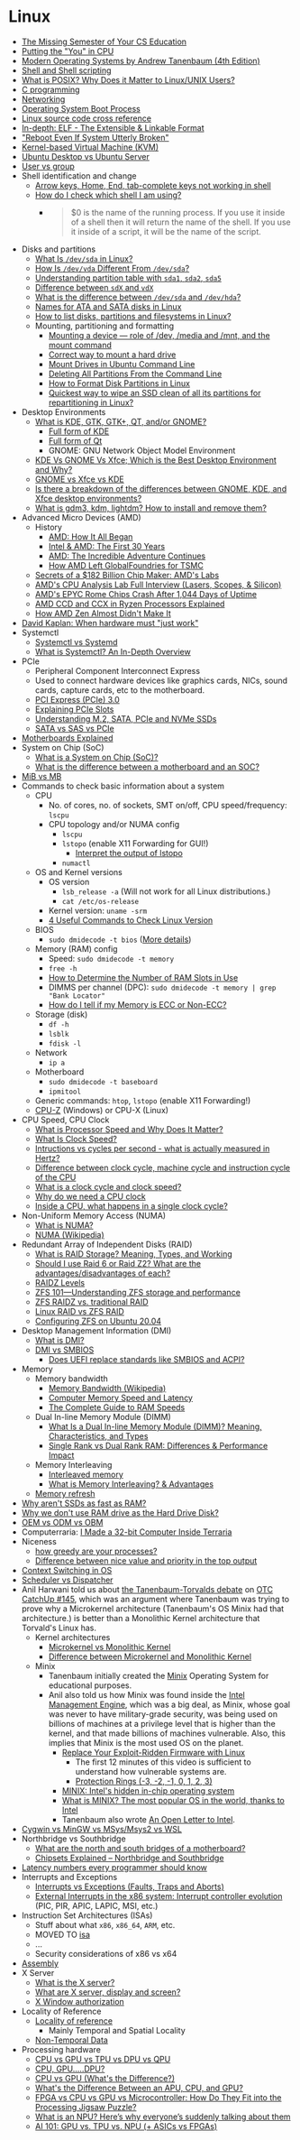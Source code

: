 # Linux

-   [The Missing Semester of Your CS Education](https://dev.harshkapadia.me/resources#the-missing-semester-of-cs-education)
-   [Putting the "You" in CPU](https://cpu.land/editions/one-pager)
-   [Modern Operating Systems by Andrew Tanenbaum (4th Edition)](files/books/tanenbaum-modern-operating-systems-4th-edition.pdf)
-   [Shell and Shell scripting](https://dev.harshkapadia.me/resources#shell-scripting)
-   [What is POSIX? Why Does it Matter to Linux/UNIX Users?](https://itsfoss.com/posix)
-   [C programming](https://dev.harshkapadia.me/resources#c)
-   [Networking](https://networking.harshkapadia.me/linux)
-   [Operating System Boot Process](os-boot-process.md)
-   [Linux source code cross reference](https://elixir.bootlin.com/linux/v6.6.8/source)
-   [In-depth: ELF - The Extensible & Linkable Format](https://www.youtube.com/watch?v=nC1U1LJQL8o)
-   ["Reboot Even If System Utterly Broken"](http://www.alexander-miles.com/?p=200)
-   [Kernel-based Virtual Machine (KVM)](kvm.md)
-   [Ubuntu Desktop vs Ubuntu Server](https://www.makeuseof.com/tag/difference-ubuntu-desktop-ubuntu-server)
-   [User vs group](https://askubuntu.com/questions/740725/what-is-difference-between-group-and-user)
-   Shell identification and change
    -   [Arrow keys, Home, End, tab-complete keys not working in shell](https://askubuntu.com/questions/325807/arrow-keys-home-end-tab-complete-keys-not-working-in-shell)
    -   [How do I check which shell I am using?](https://askubuntu.com/questions/590899/how-do-i-check-which-shell-i-am-using)
        -   > $0 is the name of the running process. If you use it inside of a shell then it will return the name of the shell. If you use it inside of a script, it will be the name of the script.
-   Disks and partitions
    -   [What Is `/dev/sda` in Linux?](https://www.baeldung.com/linux/dev-sda)
    -   [How Is `/dev/vda` Different From `/dev/sda`?](https://www.baeldung.com/linux/vda-vs-sda)
    -   [Understanding partition table with `sda1`, `sda2`, `sda5`](https://unix.stackexchange.com/questions/83781/understanding-partition-table-with-sda1-sda2-sda5)
    -   [Difference between `sdX` and `vdX`](https://unix.stackexchange.com/questions/145332/difference-between-sdx-and-vdx)
    -   [What is the difference between `/dev/sda` and `/dev/hda`?](https://unix.stackexchange.com/questions/175848/what-is-the-difference-between-dev-sda-and-dev-hda)
    -   [Names for ATA and SATA disks in Linux](https://unix.stackexchange.com/questions/2447/names-for-ata-and-sata-disks-in-linux)
    -   [How to list disks, partitions and filesystems in Linux?](https://unix.stackexchange.com/questions/157154/how-to-list-disks-partitions-and-filesystems-in-linux)
    -   Mounting, partitioning and formatting
        -   [Mounting a device — role of /dev, /media and /mnt, and the mount command](https://unix.stackexchange.com/questions/13975/mounting-a-device-role-of-dev-media-and-mnt-and-the-mount-command)
        -   [Correct way to mount a hard drive](https://unix.stackexchange.com/questions/72125/correct-way-to-mount-a-hard-drive)
        -   [Mount Drives in Ubuntu Command Line](https://learnubuntu.com/mount-drives)
        -   [Deleting All Partitions From the Command Line](https://serverfault.com/questions/250839/deleting-all-partitions-from-the-command-line)
        -   [How to Format Disk Partitions in Linux](https://phoenixnap.com/kb/linux-format-disk)
        -   [Quickest way to wipe an SSD clean of all its partitions for repartitioning in Linux?](https://superuser.com/questions/1284450/quickest-way-to-wipe-an-ssd-clean-of-all-its-partitions-for-repartitioning-in-li)
-   Desktop Environments
    -   [What is KDE, GTK, GTK+, QT, and/or GNOME?](https://askubuntu.com/questions/249150/what-is-kde-gtk-gtk-qt-and-or-gnome)
        -   [Full form of KDE](https://fullforms.com/KDE)
        -   [Full form of Qt](https://stackoverflow.com/questions/22361655/what-does-qt-stand-for)
        -   GNOME: GNU Network Object Model Environment
    -   [KDE Vs GNOME Vs Xfce; Which is the Best Desktop Environment and Why?](https://cloudzy.com/blog/kde-vs-gnome-vs-xfce)
    -   [GNOME vs Xfce vs KDE](https://www.vpsserver.com/gnome-vs-xfce-vs-kde)
    -   [Is there a breakdown of the differences between GNOME, KDE, and Xfce desktop environments?](https://superuser.com/questions/88249/is-there-a-breakdown-of-the-differences-between-gnome-kde-and-xfce-desktop-env)
    -   [What is gdm3, kdm, lightdm? How to install and remove them?](https://askubuntu.com/questions/829108/what-is-gdm3-kdm-lightdm-how-to-install-and-remove-them)
-   Advanced Micro Devices (AMD)
    -   History
        -   [AMD: How It All Began](https://www.youtube.com/watch?v=mb53IYjZlNc)
        -   [Intel & AMD: The First 30 Years](https://www.youtube.com/watch?v=kZ9ntfjytTI)
        -   [AMD: The Incredible Adventure Continues](https://www.youtube.com/watch?v=TbWfywgY7sk)
        -   [How AMD Left GlobalFoundries for TSMC](https://www.youtube.com/watch?v=oAlU6vQ1Pn8)
    -   [Secrets of a $182 Billion Chip Maker: AMD's Labs](https://www.youtube.com/watch?v=7H4eg2jOvVw)
    -   [AMD's CPU Analysis Lab Full Interview (Lasers, Scopes, & Silicon)](https://www.youtube.com/watch?v=hVSSOs9Z-uY)
    -   [AMD's EPYC Rome Chips Crash After 1,044 Days of Uptime](https://www.tomshardware.com/news/amds-epyc-rome-chips-could-hang-after-1044-days-of-uptime)
    -   [AMD CCD and CCX in Ryzen Processors Explained](https://www.hardwaretimes.com/amd-ccd-and-ccx-in-ryzen-processors-explained)
    -   [How AMD Zen Almost Didn't Make It](https://www.youtube.com/watch?v=RTA3Ls-WAcw)
-   [David Kaplan: When hardware must "just work"](https://www.youtube.com/watch?v=e2vPp0fQUkM)
-   Systemctl
    -   [Systemctl vs Systemd](https://www.reddit.com/r/redhat/comments/qefrhm/systemctl_vs_systemd_vs_service)
    -   [What is Systemctl? An In-Depth Overview](https://www.liquidweb.com/kb/what-is-systemctl-an-in-depth-overview)
-   PCIe
    -   Peripheral Component Interconnect Express
    -   Used to connect hardware devices like graphics cards, NICs, sound cards, capture cards, etc to the motherboard.
    -   [PCI Express (PCIe) 3.0](https://www.youtube.com/watch?v=LSSHuMHbCWo)
    -   [Explaining PCIe Slots](https://www.youtube.com/watch?v=PrXwe21biJo)
    -   [Understanding M.2, SATA, PCIe and NVMe SSDs](https://www.crucial.com/articles/about-ssd/m2-with-pcie-or-sata)
    -   [SATA vs SAS vs PCIe](https://www.youtube.com/watch?v=JJi-NGZeyxA)
-   [Motherboards Explained](https://www.youtube.com/watch?v=BBAvz6jZEik)
-   System on Chip (SoC)
    -   [What is a System on Chip (SoC)?](https://anysilicon.com/what-is-a-system-on-chip-soc)
    -   [What is the difference between a motherboard and an SOC?](https://www.quora.com/What-is-the-difference-between-a-motherboard-and-an-SOC)
-   [MiB vs MB](https://digilent.com/blog/mib-vs-mb-whats-the-difference)
-   Commands to check basic information about a system
    -   CPU
        -   No. of cores, no. of sockets, SMT on/off, CPU speed/frequency: `lscpu`
        -   CPU topology and/or NUMA config
            -   `lscpu`
            -   `lstopo` (enable X11 Forwarding for GUI!)
                -   [Interpret the output of lstopo](https://unix.stackexchange.com/questions/113544/interpret-the-output-of-lstopo)
            -   `numactl`
    -   OS and Kernel versions
        -   OS version
            -   `lsb_release -a` (Will not work for all Linux distributions.)
            -   `cat /etc/os-release`
        -   Kernel version: `uname -srm`
        -   [4 Useful Commands to Check Linux Version](https://www.howtouselinux.com/post/check-linux-version)
    -   BIOS
        -   `sudo dmidecode -t bios` ([More details](https://www.baeldung.com/linux/get-bios-data))
    -   Memory (RAM) config
        -   Speed: `sudo dmidecode -t memory`
        -   `free -h`
        -   [How to Determine the Number of RAM Slots in Use](https://www.baeldung.com/linux/ram-slots-in-use)
        -   DIMMS per channel (DPC): `sudo dmidecode -t memory | grep "Bank Locator"`
        -   [How do I tell if my Memory is ECC or Non-ECC?](https://superuser.com/questions/893560/how-do-i-tell-if-my-memory-is-ecc-or-non-ecc)
    -   Storage (disk)
        -   `df -h`
        -   `lsblk`
        -   `fdisk -l`
    -   Network
        -   `ip a`
    -   Motherboard
        -   `sudo dmidecode -t baseboard`
        -   `ipmitool`
    -   Generic commands: `htop`, `lstopo` (enable X11 Forwarding!)
    -   [CPU-Z](https://www.cpuid.com/softwares/cpu-z.html) (Windows) or CPU-X (Linux)
-   CPU Speed, CPU Clock
    -   [What is Processor Speed and Why Does It Matter?](https://www.hp.com/us-en/shop/tech-takes/what-is-processor-speed)
    -   [What Is Clock Speed?](https://www.intel.com/content/www/us/en/gaming/resources/cpu-clock-speed.html)
    -   [Intructions vs cycles per second - what is actually measured in Hertz?](https://stackoverflow.com/questions/62577798/intructions-vs-cycles-per-second-what-is-actually-measured-in-hertz)
    -   [Difference between clock cycle, machine cycle and instruction cycle of the CPU](https://electronics.stackexchange.com/questions/529562/difference-between-clock-cycle-machine-cycle-and-instruction-cycle-of-the-cpu)
    -   [What is a clock cycle and clock speed?](https://stackoverflow.com/questions/43651954/what-is-a-clock-cycle-and-clock-speed)
    -   [Why do we need a CPU clock](https://superuser.com/questions/1021499/why-do-we-need-a-cpu-clock)
    -   [Inside a CPU, what happens in a single clock cycle?](https://electronics.stackexchange.com/questions/373417/inside-a-cpu-what-happens-in-a-single-clock-cycle)
-   Non-Uniform Memory Access (NUMA)
    -   [What is NUMA?](https://www.techtarget.com/whatis/definition/NUMA-non-uniform-memory-access)
    -   [NUMA (Wikipedia)](https://en.wikipedia.org/wiki/Non-uniform_memory_access)
-   Redundant Array of Independent Disks (RAID)
    -   [What is RAID Storage? Meaning, Types, and Working](https://www.spiceworks.com/tech/data-management/articles/what-is-raid-storage)
    -   [Should I use Raid 6 or Raid Z2? What are the advantages/disadvantages of each?](https://www.reddit.com/r/homelab/comments/6lisv9/should_i_use_raid_6_or_raid_z2_what_are_the)
    -   [RAIDZ Levels](https://raidz-calculator.com/raidz-types-reference.aspx)
    -   [ZFS 101—Understanding ZFS storage and performance](https://arstechnica.com/information-technology/2020/05/zfs-101-understanding-zfs-storage-and-performance)
    -   [ZFS RAIDZ vs. traditional RAID](https://www.klennet.com/notes/2019-07-04-raid5-vs-raidz.aspx)
    -   [Linux RAID vs ZFS RAID](https://www.45drives.com/community/articles/linux-raid-vs-zfs-raid)
    -   [Configuring ZFS on Ubuntu 20.04](https://linuxconfig.org/configuring-zfs-on-ubuntu-20-04)
-   Desktop Management Information (DMI)
    -   [What is DMI?](https://www.linuxquestions.org/questions/linux-newbie-8/what-is-dmi-445952)
    -   [DMI vs SMBIOS](https://en.wikipedia.org/wiki/Desktop_Management_Interface#DMI_and_SMBIOS)
        -   [Does UEFI replace standards like SMBIOS and ACPI?](https://stackoverflow.com/questions/66603762/does-uefi-replace-standards-like-smbios-and-acpi)
-   Memory
    -   Memory bandwidth
        -   [Memory Bandwidth (Wikipedia)](https://en.wikipedia.org/wiki/Memory_bandwidth)
        -   [Computer Memory Speed and Latency](https://www.lifewire.com/pc-memory-speed-and-latency-832450)
        -   [The Complete Guide to RAM Speeds](https://whatintech.com/ddr4-2400-vs-2666-vs-3000-vs-3200-vs-3600-vs-4000-mhz)
    -   Dual In-line Memory Module (DIMM)
        -   [What Is a Dual In-line Memory Module (DIMM)? Meaning, Characteristics, and Types](https://www.spiceworks.com/tech/tech-general/articles/what-is-dimm)
        -   [Single Rank vs Dual Rank RAM: Differences & Performance Impact](https://www.cgdirector.com/single-rank-vs-dual-rank-ram)
    -   Memory Interleaving
        -   [Interleaved memory](https://en.wikipedia.org/wiki/Interleaved_memory)
        -   [What is Memory Interleaving? & Advantages](https://datatrained.com/post/memory-interleaving)
    -   [Memory refresh](https://en.wikipedia.org/wiki/Memory_refresh)
-   [Why aren't SSDs as fast as RAM?](https://www.reddit.com/r/pcmasterrace/comments/g6xgq9/comment/fodrvce)
-   [Why we don't use RAM drive as the Hard Drive Disk?](https://superuser.com/questions/1357655/why-we-dont-use-ram-drive-as-the-hard-drive-disk)
-   [OEM vs ODM vs OBM](https://www.scadatw.com/odm)
-   Computerraria: [I Made a 32-bit Computer Inside Terraria](https://www.youtube.com/watch?v=zXPiqk0-zDY)
-   Niceness
    -   [how greedy are your processes?](https://www.youtube.com/watch?v=GsF8R6DBxSg)
    -   [Difference between nice value and priority in the top output](https://superuser.com/questions/203657/difference-between-nice-value-and-priority-in-the-top-output/877353#877353)
-   [Context Switching in OS](https://www.baeldung.com/cs/os-cpu-context-switch)
-   [Scheduler vs Dispatcher](https://stackoverflow.com/questions/27421239/what-is-the-difference-between-scheduler-and-dispatcher-in-context-of-process-sc)
-   Anil Harwani told us about [the Tanenbaum-Torvalds debate](https://en.wikipedia.org/wiki/Tanenbaum%E2%80%93Torvalds_debate) on [OTC CatchUp #145](https://catchup.ourtech.community/summary/145), which was an argument where Tanenbaum was trying to prove why a Microkernel architecture (Tanenbaum's OS Minix had that architecture.) is better than a Monolithic Kernel architecture that Torvald's Linux has.
    -   Kernel architectures
        -   [Microkernel vs Monolithic Kernel](https://stackoverflow.com/questions/4537850/what-is-difference-between-monolithic-and-micro-kernel)
        -   [Difference between Microkernel and Monolithic Kernel](https://www.geeksforgeeks.org/difference-between-microkernel-and-monolithic-kernel)
    -   Minix
        -   Tanenbaum initially created the [Minix](https://en.wikipedia.org/wiki/Minix) Operating System for educational purposes.
        -   Anil also told us how Minix was found inside the [Intel Management Engine](https://en.wikipedia.org/wiki/Intel_Management_Engine), which was a big deal, as Minix, whose goal was never to have military-grade security, was being used on billions of machines at a privilege level that is higher than the kernel, and that made billions of machines vulnerable. Also, this implies that Minix is the most used OS on the planet.
            -   [Replace Your Exploit-Ridden Firmware with Linux](https://www.youtube.com/watch?v=iffTJ1vPCSo)
                -   The first 12 minutes of this video is sufficient to understand how vulnerable systems are.
                -   [Protection Rings (-3, -2, -1, 0, 1, 2, 3)](https://security.stackexchange.com/questions/129098/what-is-protection-ring-1)
            -   [MINIX: Intel's hidden in-chip operating system](https://www.zdnet.com/article/minix-intels-hidden-in-chip-operating-system)
            -   [What is MINIX? The most popular OS in the world, thanks to Intel](https://www.networkworld.com/article/3236064/minix-the-most-popular-os-in-the-world-thanks-to-intel.html)
            -   Tanenbaum also wrote [An Open Letter to Intel](https://www.cs.vu.nl/~ast/intel).
-   [Cygwin vs MinGW vs MSys/Msys2 vs WSL](https://www.sobyte.net/post/2021-11/cygwin-mingw-msys)
-   Northbridge vs Southbridge
    -   [What are the north and south bridges of a motherboard?](https://superuser.com/questions/1152648/what-are-the-north-and-south-bridges-of-a-motherboard)
    -   [Chipsets Explained – Northbridge and Southbridge](https://www.skillsbuildtraining.com/chipsets-explained-northbridge-and-southbridge)
-   [Latency numbers every programmer should know](https://gist.github.com/hellerbarde/2843375)
-   Interrupts and Exceptions
    -   [Interrupts vs Exceptions (Faults, Traps and Aborts)](https://stackoverflow.com/questions/3149175/what-is-the-difference-between-trap-and-interrupt)
    -   [External Interrupts in the x86 system: Interrupt controller evolution](https://habr.com/en/articles/446312) (PIC, PIR, APIC, LAPIC, MSI, etc.)
-   Instruction Set Architectures (ISAs)
    -   Stuff about what `x86`, `x86_64`, `ARM`, etc.
    -   MOVED TO [isa](isa.md)
    -   ...
    -   Security considerations of x86 vs x64
-   [Assembly](https://github.com/HarshKapadia2/assembly)
-   X Server
    -   [What is the X server?](https://askubuntu.com/questions/7881/what-is-the-x-server)
    -   [What are X server, display and screen?](https://unix.stackexchange.com/questions/503806/what-are-x-server-display-and-screen)
    -   [X Window authorization](https://en.wikipedia.org/wiki/X_Window_authorization)
-   Locality of Reference
    -   [Locality of reference](https://en.wikipedia.org/wiki/Locality_of_reference)
        -   Mainly Temporal and Spatial Locality
    -   [Non-Temporal Data](https://www.nic.uoregon.edu/~khuck/ts/acumem-report/manual_html/ch05s03.html)
-   Processing hardware
    -   [CPU vs GPU vs TPU vs DPU vs QPU](https://www.youtube.com/watch?v=r5NQecwZs1A)
    -   [CPU, GPU.....DPU?](https://www.youtube.com/watch?v=pQrM5L6C-FQ)
    -   [CPU vs GPU (What's the Difference?)](https://www.youtube.com/watch?v=_cyVDoyI6NE)
    -   [What's the Difference Between an APU, CPU, and GPU?](https://www.makeuseof.com/tag/what-is-the-difference-between-an-apu-a-cpu-and-a-gpu-makeuseof-explains)
    -   [FPGA vs CPU vs GPU vs Microcontroller: How Do They Fit into the Processing Jigsaw Puzzle?](https://www.arrow.com/en/research-and-events/articles/fpga-vs-cpu-vs-gpu-vs-microcontroller)
    -   [What is an NPU? Here’s why everyone’s suddenly talking about them](https://www.digitaltrends.com/computing/what-is-npu)
    -   [AI 101: GPU vs. TPU vs. NPU (+ ASICs vs FPGAs)](https://www.backblaze.com/blog/ai-101-gpu-vs-tpu-vs-npu)
